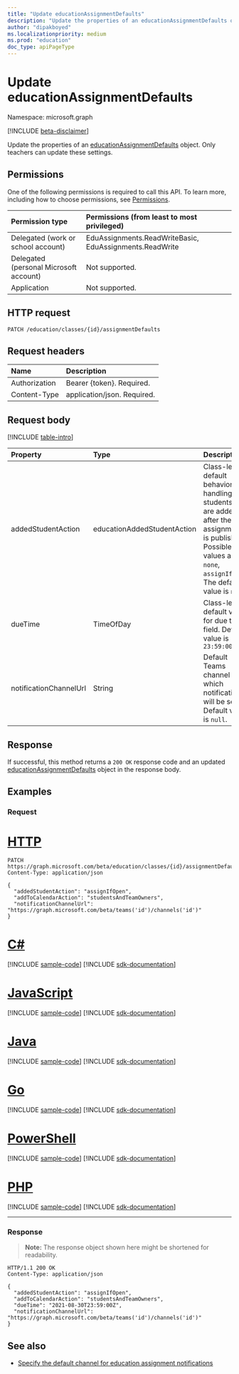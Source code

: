 ```yaml
---
title: "Update educationAssignmentDefaults"
description: "Update the properties of an educationAssignmentDefaults object."
author: "dipakboyed"
ms.localizationpriority: medium
ms.prod: "education"
doc_type: apiPageType
---
```


# Update educationAssignmentDefaults
Namespace: microsoft.graph

[!INCLUDE [beta-disclaimer](../../includes/beta-disclaimer.md)]

Update the properties of an [educationAssignmentDefaults](../resources/educationassignmentdefaults.md) object. Only teachers can update these settings.

## Permissions
One of the following permissions is required to call this API. To learn more, including how to choose permissions, see [Permissions](/graph/permissions-reference).

|Permission type|Permissions (from least to most privileged)|
|:---|:---|
|Delegated (work or school account) |  EduAssignments.ReadWriteBasic, EduAssignments.ReadWrite  |
|Delegated (personal Microsoft account) |  Not supported.  |
|Application | Not supported. |

## HTTP request

<!-- {
  "blockType": "ignored"
}
-->
``` http
PATCH /education/classes/{id}/assignmentDefaults
```

## Request headers
|Name|Description|
|:---|:---|
|Authorization|Bearer {token}. Required.|
|Content-Type|application/json. Required.|

## Request body
[!INCLUDE [table-intro](../../includes/update-property-table-intro.md)]

|Property|Type|Description|
|:---|:---|:---|
|addedStudentAction|educationAddedStudentAction|Class-level default behavior for handling students who are added after the assignment is published. Possible values are: `none`, `assignIfOpen`. The default value is `none`.|
|dueTime|TimeOfDay|Class-level default value for due time field. Default value is `23:59:00`|
|notificationChannelUrl|String|Default Teams channel to which notifications will be sent. Default value is `null`.|



## Response

If successful, this method returns a `200 OK` response code and an updated [educationAssignmentDefaults](../resources/educationassignmentdefaults.md) object in the response body.

## Examples

### Request

# [HTTP](#tab/http)
<!-- {
  "blockType": "request",
  "name": "update_educationassignmentdefaults"
}
-->
``` http
PATCH https://graph.microsoft.com/beta/education/classes/{id}/assignmentDefaults
Content-Type: application/json

{
  "addedStudentAction": "assignIfOpen",
  "addToCalendarAction": "studentsAndTeamOwners",
  "notificationChannelUrl": "https://graph.microsoft.com/beta/teams('id')/channels('id')"
}
```

# [C#](#tab/csharp)
[!INCLUDE [sample-code](../includes/snippets/csharp/update-educationassignmentdefaults-csharp-snippets.md)]
[!INCLUDE [sdk-documentation](../includes/snippets/snippets-sdk-documentation-link.md)]

# [JavaScript](#tab/javascript)
[!INCLUDE [sample-code](../includes/snippets/javascript/update-educationassignmentdefaults-javascript-snippets.md)]
[!INCLUDE [sdk-documentation](../includes/snippets/snippets-sdk-documentation-link.md)]

# [Java](#tab/java)
[!INCLUDE [sample-code](../includes/snippets/java/update-educationassignmentdefaults-java-snippets.md)]
[!INCLUDE [sdk-documentation](../includes/snippets/snippets-sdk-documentation-link.md)]

# [Go](#tab/go)
[!INCLUDE [sample-code](../includes/snippets/go/update-educationassignmentdefaults-go-snippets.md)]
[!INCLUDE [sdk-documentation](../includes/snippets/snippets-sdk-documentation-link.md)]

# [PowerShell](#tab/powershell)
[!INCLUDE [sample-code](../includes/snippets/powershell/update-educationassignmentdefaults-powershell-snippets.md)]
[!INCLUDE [sdk-documentation](../includes/snippets/snippets-sdk-documentation-link.md)]

# [PHP](#tab/php)
[!INCLUDE [sample-code](../includes/snippets/php/update-educationassignmentdefaults-php-snippets.md)]
[!INCLUDE [sdk-documentation](../includes/snippets/snippets-sdk-documentation-link.md)]

---



### Response
>**Note:** The response object shown here might be shortened for readability.
<!-- {
  "blockType": "response",
  "truncated": true,
  "@odata.type": "microsoft.graph.educationAssignmentDefaults"
}
-->
``` http
HTTP/1.1 200 OK
Content-Type: application/json

{
  "addedStudentAction": "assignIfOpen",
  "addToCalendarAction": "studentsAndTeamOwners",
  "dueTime": "2021-08-30T23:59:00Z",
  "notificationChannelUrl": "https://graph.microsoft.com/beta/teams('id')/channels('id')"
}
```
## See also

* [Specify the default channel for education assignment notifications](/graph/education-build-notificationchannelurl)
